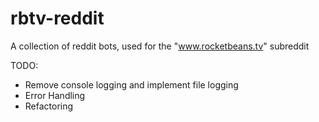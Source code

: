 # rbtv-reddit
A collection of reddit bots, used for the "www.rocketbeans.tv" subreddit

TODO:

- Remove console logging and implement file logging
- Error Handling
- Refactoring